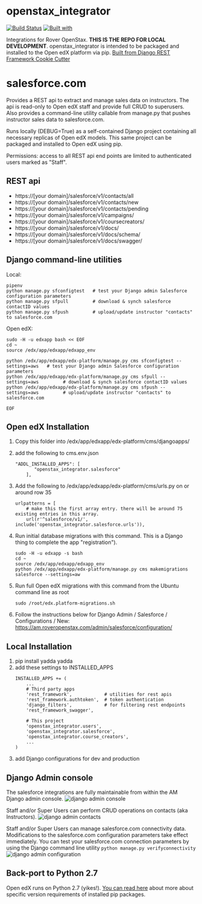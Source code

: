 # openstax_integrator

[![Build Status](https://travis-ci.org/lpm0073/openstax_integrator.svg?branch=master)](https://travis-ci.org/lpm0073/openstax_integrator)
[![Built with](https://img.shields.io/badge/Built_with-Cookiecutter_Django_Rest-F7B633.svg)](https://github.com/agconti/cookiecutter-django-rest)

Integrations for Rover OpenStax. **THIS IS THE REPO FOR LOCAL DEVELOPMENT**. openstax_integrator is intended to be packaged and installed to the Open edX platform via pip. [Built from Django REST Framework Cookie Cutter](https://github.com/agconti/cookiecutter-django-rest)


# salesforce.com
Provides a REST api to extract and manage sales data on instructors. The api is read-only to Open edX staff and provide full CRUD to superusers. Also provides a command-line utility callable from manage.py that pushes instructor sales data to salesforce.com.

Runs locally (DEBUG=True) as a self-contained Django project containing all necessary replicas of Open edX models. This same project can be packaged and installed to Open edX using pip.

Permissions: access to all REST api end points are limited to authenticated users marked as "Staff".

REST api
--------
- https://[your domain]/salesforce/v1/contacts/all
- https://[your domain]/salesforce/v1/contacts/new
- https://[your domain]/salesforce/v1/contacts/pending
- https://[your domain]/salesforce/v1/campaigns/
- https://[your domain]/salesforce/v1/coursecreators/
- https://[your domain]/salesforce/v1/docs/
- https://[your domain]/salesforce/v1/docs/schema/
- https://[your domain]/salesforce/v1/docs/swagger/

Django command-line utilities
--------
Local:
```
pipenv
python manage.py sfconfigtest   # test your Django admin Salesforce configuration parameters
python manage.py sfpull         # download & synch salesforce contactID values
python manage.py sfpush         # upload/update instructor "contacts" to salesforce.com
```

Open edX:
```
sudo -H -u edxapp bash << EOF
cd ~
source /edx/app/edxapp/edxapp_env

python /edx/app/edxapp/edx-platform/manage.py cms sfconfigtest --settings=aws   # test your Django admin Salesforce configuration parameters
python /edx/app/edxapp/edx-platform/manage.py cms sfpull --settings=aws         # download & synch salesforce contactID values
python /edx/app/edxapp/edx-platform/manage.py cms sfpush --settings=aws         # upload/update instructor "contacts" to salesforce.com

EOF
```

Open edX Installation
--------
1. Copy this folder into /edx/app/edxapp/edx-platform/cms/djangoapps/

2. add the following to cms.env.json
    ```
    "ADDL_INSTALLED_APPS": [
           "openstax_integrator.salesforce"
        ],
    ```

3. Add the following to /edx/app/edxapp/edx-platform/cms/urls.py on or around row 35
    ```
    urlpatterns = [
        # make this the first array entry. there will be around 75 existing entries in this array.
        url(r'^salesforce/v1/', include('openstax_integrator.salesforce.urls')),
    ```

4. Run initial database migrations with this command. This is a Django thing to complete the app "registration").
    ```
    sudo -H -u edxapp -s bash
    cd ~
    source /edx/app/edxapp/edxapp_env
    python /edx/app/edxapp/edx-platform/manage.py cms makemigrations salesforce --settings=aw
    ```

4. Run full Open edX migrations with this command from the Ubuntu command line as root
    ```
    sudo /root/edx.platform-migrations.sh
    ```

5. Follow the instructions below for Django Admin / Salesforce / Configurations / New: https://am.roveropenstax.com/admin/salesforce/configuration/


Local Installation
--------
1. pip install yadda yadda
2. add these settings to INSTALLED_APPS
    ```
    INSTALLED_APPS += (
        ...
        # Third party apps
        'rest_framework',            # utilities for rest apis
        'rest_framework.authtoken',  # token authentication
        'django_filters',            # for filtering rest endpoints
        'rest_framework_swagger',

        # This project
        'openstax_integrator.users',
        'openstax_integrator.salesforce',
        'openstax_integrator.course_creators',
        ...
    )
    ```
3. add Django configurations for dev and production

Django Admin console
--------
The salesforce integrations are fully maintainable from within the AM Django admin console.
![django admin console](https://raw.githubusercontent.com/QueriumCorp/openstax-integrator/master/docs/django_admin_screenshot.png)

Staff and/or Super Users can perform CRUD operations on contacts (aka Instructors).
![django admin contacts](https://raw.githubusercontent.com/QueriumCorp/openstax-integrator/master/docs/django_admin_contact.png)

Staff and/or Super Users can manage salesforce.com connectivity data. Modifications to the salesforce.com configuration parameters take effect immediately. You can test your salesforce.com connection parameters by using the Django command line utility ```python manage.py verifyconnectivity```
![django admin configuration](https://raw.githubusercontent.com/QueriumCorp/openstax-integrator/master/docs/django_admin_configuration.png)




Back-port to Python 2.7
--------
Open edX runs on Python 2.7 (yikes!). [You can read here](https://github.com/QueriumCorp/openstax-integrator/blob/python2.7/docs/legacy_installed.txt) about more about specific version requirements of installed pip packages.
